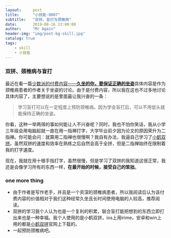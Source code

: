 ```yaml
---
layout:     post 
title:      "小技能-0007"
subtitle:   "双拼、盲打与颈椎病" 
date:       2019-08-16 13:00:00
author:     "Mr Again"
header-img: "img/post-bg-skill.jpg"
catalog: true
tags:
    - skill
    - 小技能
---
```


### 双拼、颈椎病与盲打
最近在看一篇[少数派的付费内容——**久坐的你，要保证正确的坐姿**](https://sspai.com/series/2)具体内容是作为颈椎病患者的作者关于坐姿的讨论。由于是付费内容，所以我在这也不过多地讨论具体内容了，主要想说的是里面最让我兴奋的一条：
> 学习盲打可以在一定程度上预防颈椎病。因为学会盲打后，可以不用低头就能保持正确的坐姿。

你看，这种一举两得的事如何能让人不兴奋呢？同时，我也不怕你笑话，我从小学三年级会用电脑起就一直在用一指禅打字，大学毕业前夕因为论文的原因荣升为二指禅。你可能会问：就算用二指禅也很慢啊？我自有办法，我逼自己学习了[小鹤双拼](https://www.flypy.com/)。虽然双拼的速度和效率在熟练之后自然会高于全拼，但是二指禅始终在限制着我的打字速度。

现在，我就在用十根手指打字，虽然很慢，但是学习了双拼的我知道这很正常，我还是会像学习所有的东西一样，**在最开始的时候，接受自己的笨拙**。

### one more thing
- 由于作者是写作老手，并且是一个资深的颈椎病患者，所以我阅读后认为该付费内容的价值相对于我们这种经常久坐且长时间使用电脑的人较高，推荐阅读。
- 双拼的学习我个人认为也是一个复利的积累，联合盲打能把想到的东西立即打出来也是一种幸福。我个人使用的是小鹤双拼，ios上用irime，安卓和win上用的都是[小鹤双拼](https://www.flypy.com/)官网上下载的。
- 一起预防颈椎病吧。